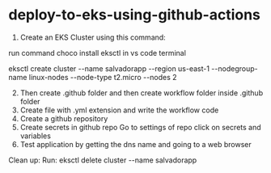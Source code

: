 # deploy-to-eks-using-github-actions
1. Create an EKS Cluster using this command:

run command choco install eksctl in vs code terminal

eksctl create cluster --name salvadorapp --region us-east-1 --nodegroup-name linux-nodes --node-type t2.micro --nodes 2

2. Then create .github folder and then create workflow folder inside .github folder 
3. Create file with .yml extension and write the workflow code
4. Create a github repository 
5. Create secrets in github repo
        Go to settings of repo
        click on secrets and variables
6. Test application by getting the dns name and going to a web browser

Clean up: Run: eksctl delete cluster --name salvadorapp
